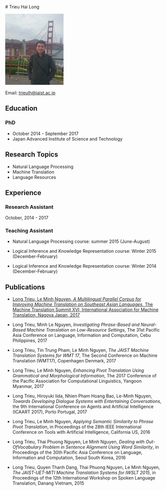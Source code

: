 
<markdown>
# Trieu Hai Long

![Image](/img/long-trieu.jpg)

Email: trieulh@jaist.ac.jp


## Education
    
### PhD
- October 2014 - September 2017
- Japan Advanced Institute of Science and Technology

## Research Topics

- Natural Language Processing
- Machine Translation
- Language Resources

## Experience

### Research Assistant

October, 2014 - 2017

### Teaching Assistant

- Natural Language Processing course: summer 2015 (June-August)
    
- Logical Inference and Knowledge Representation course: Winter 2015 (December-February)
    
- Logical Inference and Knowledge Representation course: Winter 2014 (December-February)

## Publications

- [Long Trieu, Le Minh Nguyen, *A Multilingual Parallel Corpus for Improving Machine Translation on Southeast Asian Languages*, The Machine Translation Summit XVI, International Association for Machine Translation, Nagoya Japan, 2017](http://aamt.info/app-def/S-102/mtsummit/2017/research-track/)
    
- Long Trieu, Minh Le Nguyen, *Investigating Phrase-Based and Neural-Based Machine Translation on Low-Resource Settings*, The 31st Pacific Asia Conference on Language, Information and Computation, Cebu Philippines, 2017
    
- Long Trieu, Tin Trung Pham, Le Minh Nguyen, *The JAIST Machine Translation Systems for WMT 17*, The Second Conference on Machine Translation (WMT17), Copenhagen Denmark, 2017
    
- Long Trieu, Le Minh Nguyen, *Enhancing Pivot Translation Using Grammatical and Morphological Information*, The 2017 Conference of the Pacific Association for Computational Linguistics, Yangoon Myanmar, 2017

- Long Trieu, Hiroyuki Iida, Nhien Pham Hoang Bao, Le-Minh Nguyen, *Towards Developing Dialogue Systems with Entertaining Conversations*, the 9th International Conference on Agents and Artificial Intelligence (ICAART 2017), Porto Portugal, 2017
  
- Long Trieu, Le Minh Nguyen, *Applying Semantic Similarity to Phrase Pivot Translation*, in Proceedings of the 28th IEEE International Conference on Tools with Artificial Intelligence, California US, 2016

- Long Trieu, Thai Phuong Nguyen, Le Minh Nguyen, *Dealing with Out-OfVocabulary Problem in Sentence Alignment Using Word Similarity*, in Proceedings of the 30th Pacific Asia Conference on Language, Information and Computation, Seoul South Korea, 2016
    
- Long Trieu, Quyen Thanh Dang, Thai Phuong Nguyen, Le Minh Nguyen, *The JAIST-UET-MITI Machine Translation Systems for IWSLT 2015*, in Proceedings of the 12th International Workshop on Spoken Language Translation, Danang Vietnam, 2015

</markdown>
